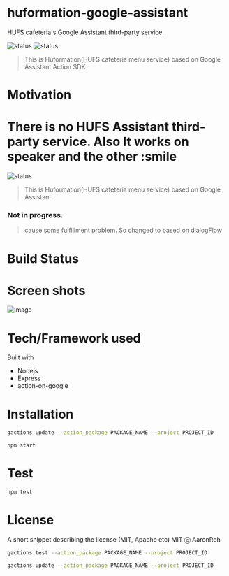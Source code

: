 # huformation-google-assistant
HUFS cafeteria's Google Assistant third-party service.

![status](https://img.shields.io/badge/Status-In_progress-green.svg) ![status](https://img.shields.io/badge/language-Node_js-blue.svg)


> This is Huformation(HUFS cafeteria menu service) based on Google Assistant Action SDK

# Motivation
There is no HUFS Assistant third-party service. 
Also It works on speaker and the other :smile
=======
![status](https://img.shields.io/badge/Status-Stop-red.svg)
> This is Huformation(HUFS cafeteria menu service) based on Google Assistant

### Not in progress.

> cause some fulfillment problem.
> So changed to based on dialogFlow


# Build Status


# Screen shots
![image](https://user-images.githubusercontent.com/4939738/52205524-ad6ada80-28ba-11e9-8e96-2342a85fe581.png)

# Tech/Framework used
Built with
* Nodejs
* Express
* action-on-google

# Installation
```bash
gactions update --action_package PACKAGE_NAME --project PROJECT_ID

npm start
```

# Test
```javascript
npm test
```

# License
A short snippet describing the license (MIT, Apache etc)
MIT ⓒ AaronRoh



```bash
gactions test --action_package PACKAGE_NAME --project PROJECT_ID

gactions update --action_package PACKAGE_NAME --project PROJECT_ID
```

